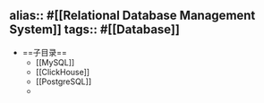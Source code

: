 alias:: #[[Relational Database Management System]]
tags:: #[[Database]]
---

- ==子目录==
	- [[MySQL]]
	- [[ClickHouse]]
	- [[PostgreSQL]]
	-